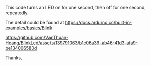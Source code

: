 This code turns an LED on for one second, then off for one second, repeatedly.

The detail could be found at https://docs.arduino.cc/built-in-examples/basics/Blink

https://github.com/VanThuan-Hoang/BlinkLed/assets/139791063/b1e06a39-ab46-41d3-afa9-be134006580d

Thanks,
